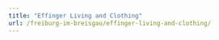 ```yaml
---
title: "Effinger Living and Clothing"
url: /freiburg-im-breisgau/effinger-living-and-clothing/
---
```

